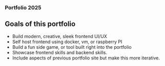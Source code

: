 ### Portfolio 2025

## Goals of this portfolio

- Build modern, creative, sleek frontend UI/UX
- Self host frontend using docker, vm, or raspberry PI
- Build a fun side game, or tool built right into the portfolio
- Showcase frontend skills and backend skills.
- Include aspects of previous portfolio site but make this more iterative.